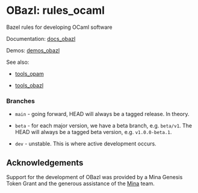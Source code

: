 # OBazl: rules_ocaml
Bazel rules for developing OCaml software

Documentation: [docs_obazl](https://obazl.github.io/docs_obazl/)

Demos:  [demos_obazl](https://github.com/obazl/demos_obazl)

See also:

* [tools_opam](https://github.com/obazl/tools_opam)

* [tools_obazl](https://github.com/obazl/tools_obazl)

### Branches

* `main` - going forward, HEAD will always be a tagged release. In theory.

* `beta` - for each major version, we have a beta branch, e.g.
  `beta/v1`. The HEAD will always be a tagged beta version, e.g.
  `v1.0.0-beta.1`.

* `dev` - unstable. This is where active development occurs.

## Acknowledgements

Support for the development of OBazl was provided by a Mina Genesis
Token Grant and the generous assistance of the [Mina](https://minaprotocol.com/) team.
